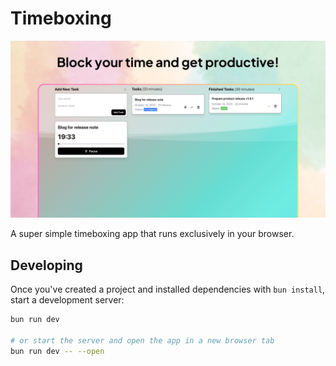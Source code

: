 # Timeboxing

<p align="center">
  <img src="./static/timeboxing-demo.png" alt="Timeboxing demo" />
</p>

A super simple timeboxing app that runs exclusively in your browser.

## Developing

Once you've created a project and installed dependencies with `bun install`, start a development server:

```bash
bun run dev

# or start the server and open the app in a new browser tab
bun run dev -- --open
